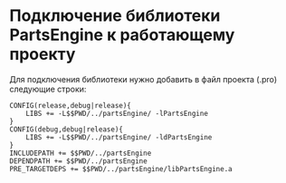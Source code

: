 # Подключение библиотеки PartsEngine к работающему проекту

Для подключения библиотеки нужно добавить в файл проекта (.pro) следующие строки:
```
CONFIG(release,debug|release){
    LIBS += -L$$PWD/../partsEngine/ -lPartsEngine
}
CONFIG(debug,debug|release){
    LIBS += -L$$PWD/../partsEngine/ -ldPartsEngine
}
INCLUDEPATH += $$PWD/../partsEngine
DEPENDPATH += $$PWD/../partsEngine
PRE_TARGETDEPS += $$PWD/../partsEngine/libPartsEngine.a
```